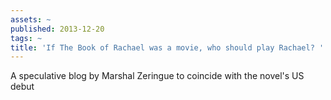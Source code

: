 ```yaml
---
assets: ~
published: 2013-12-20
tags: ~
title: 'If The Book of Rachael was a movie, who should play Rachael? '
---
```

A speculative blog by Marshal Zeringue to coincide with the novel's US debut 